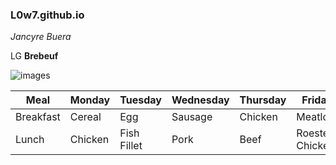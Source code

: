 ### L0w7.github.io
*Jancyre Buera*

LG **Brebeuf**

![images](https://user-images.githubusercontent.com/122419019/212209241-a2e4aa6b-3a81-4db4-881c-176c492172e2.jpg)


| Meal | Monday | Tuesday | Wednesday | Thursday | Friday | 
|------|--------|---------|-----------|----------|--------|
| Breakfast | Cereal | Egg | Sausage | Chicken | Meatloaf |
| Lunch | Chicken | Fish Fillet | Pork | Beef | Roested Chicken |
